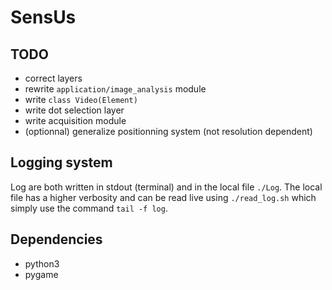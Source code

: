 # SensUs

## TODO
- correct layers
- rewrite `application/image_analysis` module
- write `class Video(Element)`
- write dot selection layer
- write acquisition module 
- (optionnal) generalize positionning system (not resolution dependent)

## Logging system
Log are both written in stdout (terminal) and in the local file `./Log`. The local file has a higher verbosity and can be read live using `./read_log.sh` which simply use the command `tail -f log`.

## Dependencies
- python3
- pygame

